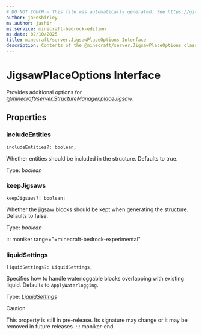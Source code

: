 ```yaml
---
# DO NOT TOUCH — This file was automatically generated. See https://github.com/mojang/minecraftapidocsgenerator to modify descriptions, examples, etc.
author: jakeshirley
ms.author: jashir
ms.service: minecraft-bedrock-edition
ms.date: 02/10/2025
title: minecraft/server.JigsawPlaceOptions Interface
description: Contents of the @minecraft/server.JigsawPlaceOptions class.
---
```

# JigsawPlaceOptions Interface

Provides additional options for [*@minecraft/server.StructureManager.placeJigsaw*](../../../scriptapi/minecraft/server/StructureManager.md#placejigsaw).

## Properties

### **includeEntities**
`includeEntities?: boolean;`

Whether entities should be included in the structure. Defaults to true.

Type: *boolean*

### **keepJigsaws**
`keepJigsaws?: boolean;`

Whether the jigsaw blocks should be kept when generating the structure. Defaults to false.

Type: *boolean*

::: moniker range="=minecraft-bedrock-experimental"
### **liquidSettings**
`liquidSettings?: LiquidSettings;`

Specifies how to handle waterloggable blocks overlapping with existing liquid. Defaults to `ApplyWaterlogging`.

Type: [*LiquidSettings*](LiquidSettings.md)

> [!CAUTION]
> This property is still in pre-release.  Its signature may change or it may be removed in future releases.
::: moniker-end
